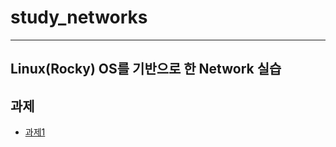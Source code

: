 # study_networks

---

## Linux(Rocky) OS를 기반으로 한 Network 실습

## 과제
 * [과제1](https://github.com/costRider/study_networks/blob/b2fee331bb2c1b55b0e7b21f3357549ed3138b1c/quests/11_1_ssh_networks.md)
